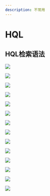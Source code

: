 ```yaml
---
description: 不常用
---
```


# HQL

## HQL检索语法

![](../../../../.gitbook/assets/image%20%2834%29.png)

![](../../../../.gitbook/assets/image%20%2826%29.png)

![](../../../../.gitbook/assets/image%20%28116%29.png)

![](../../../../.gitbook/assets/image%20%2897%29.png)

![](../../../../.gitbook/assets/image%20%28115%29.png)

![](../../../../.gitbook/assets/image%20%2865%29.png)

![](../../../../.gitbook/assets/image%20%2893%29.png)

![](../../../../.gitbook/assets/image%20%2867%29.png)

![](../../../../.gitbook/assets/image%20%28133%29.png)

![](../../../../.gitbook/assets/image%20%2855%29.png)

![](../../../../.gitbook/assets/image%20%2883%29.png)

![](../../../../.gitbook/assets/image%20%28131%29.png)

![](../../../../.gitbook/assets/image%20%28112%29.png)

![](../../../../.gitbook/assets/image%20%282%29.png)



